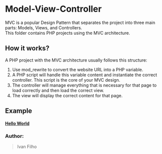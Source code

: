 # Model-View-Controller

MVC is a popular Design Pattern that separates the project into three main parts: Models, Views, and Controllers.
<br>
This folder contains PHP projects using the MVC architecture.

## How it works?

A PHP project with the MVC architecture usually follows this structure:
1. Use mod_rewrite to convert the website URL into a PHP variable.
1. A PHP script will handle this variable content and instantiate the correct controller. This script is the core of your MVC design.
1. The controller will manage everything that is necessary for that page to load correctly and then load the correct view.
1. The view will display the correct content for that page.

## Example

#### [Hello World](https://github.com/ivanfilho21/PHP_Tests/edit/master/mvc/hello-world)

### Author:
> Ivan Filho
